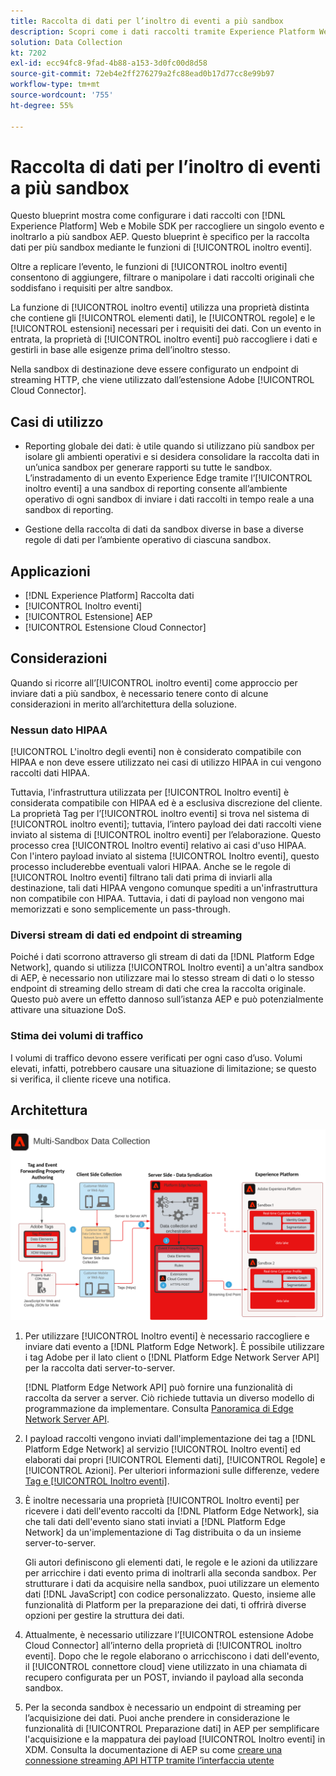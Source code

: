 ```yaml
---
title: Raccolta di dati per l’inoltro di eventi a più sandbox
description: Scopri come i dati raccolti tramite Experience Platform Web SDK e Mobile SDK possono essere configurati in modo da raccogliere un singolo evento e inoltrarlo a più sandbox Experience Platform.
solution: Data Collection
kt: 7202
exl-id: ecc94fc8-9fad-4b88-a153-3d0fc00d8d58
source-git-commit: 72eb4e2ff276279a2fc88ead0b17d77cc8e99b97
workflow-type: tm+mt
source-wordcount: '755'
ht-degree: 55%

---
```


# Raccolta di dati per l’inoltro di eventi a più sandbox

Questo blueprint mostra come configurare i dati raccolti con [!DNL Experience Platform] Web e Mobile SDK per raccogliere un singolo evento e inoltrarlo a più sandbox AEP. Questo blueprint è specifico per la raccolta dati per più sandbox mediante le funzioni di [!UICONTROL inoltro eventi].

Oltre a replicare l’evento, le funzioni di [!UICONTROL inoltro eventi] consentono di aggiungere, filtrare o manipolare i dati raccolti originali che soddisfano i requisiti per altre sandbox.

La funzione di [!UICONTROL inoltro eventi] utilizza una proprietà distinta che contiene gli [!UICONTROL elementi dati], le [!UICONTROL regole] e le [!UICONTROL estensioni] necessari per i requisiti dei dati. Con un evento in entrata, la proprietà di [!UICONTROL inoltro eventi] può raccogliere i dati e gestirli in base alle esigenze prima dell’inoltro stesso.

Nella sandbox di destinazione deve essere configurato un endpoint di streaming HTTP, che viene utilizzato dall’estensione Adobe [!UICONTROL Cloud Connector].

## Casi di utilizzo

* Reporting globale dei dati: è utile quando si utilizzano più sandbox per isolare gli ambienti operativi e si desidera consolidare la raccolta dati in un’unica sandbox per generare rapporti su tutte le sandbox. L’instradamento di un evento Experience Edge tramite l’[!UICONTROL inoltro eventi] a una sandbox di reporting consente all’ambiente operativo di ogni sandbox di inviare i dati raccolti in tempo reale a una sandbox di reporting.

* Gestione della raccolta di dati da sandbox diverse in base a diverse regole di dati per l’ambiente operativo di ciascuna sandbox.

## Applicazioni

* [!DNL Experience Platform] Raccolta dati
* [!UICONTROL Inoltro eventi]
* [!UICONTROL Estensione] AEP
* [!UICONTROL Estensione Cloud Connector]

## Considerazioni

Quando si ricorre all’[!UICONTROL inoltro eventi] come approccio per inviare dati a più sandbox, è necessario tenere conto di alcune considerazioni in merito all’architettura della soluzione.

### Nessun dato HIPAA

[!UICONTROL L&#39;inoltro degli eventi] non è considerato compatibile con HIPAA e non deve essere utilizzato nei casi di utilizzo HIPAA in cui vengono raccolti dati HIPAA.

Tuttavia, l&#39;infrastruttura utilizzata per [!UICONTROL Inoltro eventi] è considerata compatibile con HIPAA ed è a esclusiva discrezione del cliente. La proprietà Tag per l’[!UICONTROL inoltro eventi] si trova nel sistema di [!UICONTROL inoltro eventi]; tuttavia, l’intero payload dei dati raccolti viene inviato al sistema di [!UICONTROL inoltro eventi] per l’elaborazione. Questo processo crea [!UICONTROL Inoltro eventi] relativo ai casi d&#39;uso HIPAA. Con l&#39;intero payload inviato al sistema [!UICONTROL Inoltro eventi], questo processo includerebbe eventuali valori HIPAA. Anche se le regole di [!UICONTROL Inoltro eventi] filtrano tali dati prima di inviarli alla destinazione, tali dati HIPAA vengono comunque spediti a un&#39;infrastruttura non compatibile con HIPAA. Tuttavia, i dati di payload non vengono mai memorizzati e sono semplicemente un pass-through.

### Diversi stream di dati ed endpoint di streaming

Poiché i dati scorrono attraverso gli stream di dati da [!DNL Platform Edge Network], quando si utilizza [!UICONTROL Inoltro eventi] a un&#39;altra sandbox di AEP, è necessario non utilizzare mai lo stesso stream di dati o lo stesso endpoint di streaming dello stream di dati che crea la raccolta originale. Questo può avere un effetto dannoso sull’istanza AEP e può potenzialmente attivare una situazione DoS.

### Stima dei volumi di traffico

I volumi di traffico devono essere verificati per ogni caso d’uso. Volumi elevati, infatti, potrebbero causare una situazione di limitazione; se questo si verifica, il cliente riceve una notifica.

## Architettura

![ [!UICONTROL Inoltro eventi per più sandbox]](assets/multi-sandbox-data-collection.png)

1. Per utilizzare [!UICONTROL Inoltro eventi] è necessario raccogliere e inviare dati evento a [!DNL Platform Edge Network]. È possibile utilizzare i tag Adobe per il lato client o [!DNL Platform Edge Network Server API] per la raccolta dati server-to-server.

   [!DNL Platform Edge Network API] può fornire una funzionalità di raccolta da server a server. Ciò richiede tuttavia un diverso modello di programmazione da implementare. Consulta [Panoramica di Edge Network Server API](https://experienceleague.adobe.com/docs/experience-platform/edge-network-server-api/overview.html?lang=it).

1. I payload raccolti vengono inviati dall&#39;implementazione dei tag a [!DNL Platform Edge Network] al servizio [!UICONTROL Inoltro eventi] ed elaborati dai propri [!UICONTROL Elementi dati], [!UICONTROL Regole] e [!UICONTROL Azioni]. Per ulteriori informazioni sulle differenze, vedere [Tag e [!UICONTROL Inoltro eventi]](https://experienceleague.adobe.com/docs/experience-platform/tags/event-forwarding/overview.html?lang=it#differences-from-tags).

1. È inoltre necessaria una proprietà [!UICONTROL Inoltro eventi] per ricevere i dati dell&#39;evento raccolti da [!DNL Platform Edge Network], sia che tali dati dell&#39;evento siano stati inviati a [!DNL Platform Edge Network] da un&#39;implementazione di Tag distribuita o da un insieme server-to-server.

   Gli autori definiscono gli elementi dati, le regole e le azioni da utilizzare per arricchire i dati evento prima di inoltrarli alla seconda sandbox. Per strutturare i dati da acquisire nella sandbox, puoi utilizzare un elemento dati [!DNL JavaScript] con codice personalizzato. Questo, insieme alle funzionalità di Platform per la preparazione dei dati, ti offrirà diverse opzioni per gestire la struttura dei dati.

1. Attualmente, è necessario utilizzare l’[!UICONTROL estensione Adobe Cloud Connector] all’interno della proprietà di [!UICONTROL inoltro eventi]. Dopo che le regole elaborano o arricchiscono i dati dell&#39;evento, il [!UICONTROL connettore cloud] viene utilizzato in una chiamata di recupero configurata per un POST, inviando il payload alla seconda sandbox.

1. Per la seconda sandbox è necessario un endpoint di streaming per l’acquisizione dei dati. Puoi anche prendere in considerazione le funzionalità di [!UICONTROL Preparazione dati] in AEP per semplificare l&#39;acquisizione e la mappatura dei payload [!UICONTROL Inoltro eventi] in XDM. Consulta la documentazione di AEP su come [creare una connessione streaming API HTTP tramite l’interfaccia utente](https://experienceleague.adobe.com/docs/experience-platform/sources/ui-tutorials/create/streaming/http.html?lang=it)
